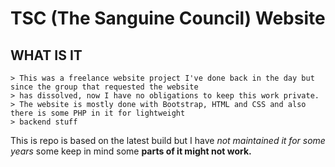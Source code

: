 # TSC (The Sanguine Council) Website

## WHAT IS IT
    > This was a freelance website project I've done back in the day but since the group that requested the website
    > has dissolved, now I have no obligations to keep this work private.
    > The website is mostly done with Bootstrap, HTML and CSS and also there is some PHP in it for lightweight
    > backend stuff

This is repo is based on the latest build but I have *not maintained it for some years* some keep in mind some **parts of it might not work.**